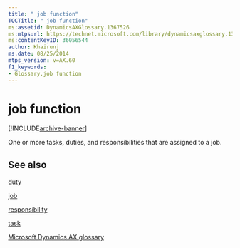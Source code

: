 ```yaml
---
title: " job function"
TOCTitle: " job function"
ms:assetid: DynamicsAXGlossary.1367526
ms:mtpsurl: https://technet.microsoft.com/library/dynamicsaxglossary.1367526(v=AX.60)
ms:contentKeyID: 36056544
author: Khairunj
ms.date: 08/25/2014
mtps_version: v=AX.60
f1_keywords:
- Glossary.job function
---
```


# job function


[!INCLUDE[archive-banner](includes/archive-banner.md)]

One or more tasks, duties, and responsibilities that are assigned to a job.

## See also

[duty](duty.md)

[job](job.md)

[responsibility](responsibility.md)

[task](task.md)

[Microsoft Dynamics AX glossary](glossary/microsoft-dynamics-ax-glossary.md)

  


